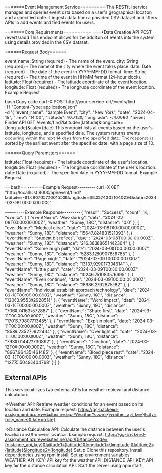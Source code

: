 =======Event Management Service=========
This RESTful service manages and queries event data based on a user's geographical location and a specified date. It ingests data from a provided CSV dataset and offers APIs to add events and find events for users.

=======Core Requirements==========
--->Data Creation API
POST /events/add
This endpoint allows for the addition of events into the system using details provided in the CSV dataset.

======Request Body======

event_name: String (required) - The name of the event.
city: String (required) - The name of the city where the event takes place.
date: Date (required) - The date of the event in YYYY-MM-DD format.
time: String (required) - The time of the event in HH:MM format (24-hour clock).
latitude: Float (required) - The latitude coordinate of the event location.
longitude: Float (required) - The longitude coordinate of the event location.
Example Request

bash
Copy code
curl -X POST http://your-service-url/events/find \
  -H "Content-Type: application/json" \
  -d '{
    "event_name": "Sample Event",
    "city": "New York",
    "date": "2024-04-15",
    "time": "14:00",
    "latitude": 40.7128,
    "longitude": -74.0060
  }'
Event Finder API
GET /events/find?latitude={latitude}&longitude={longitude}&date={date}
This endpoint lists all events based on the user's latitude, longitude, and a specified date. The system returns events occurring within the next 14 days from the specified date. The response is sorted by the earliest event after the specified date, with a page size of 10.

======Query Parameters======

latitude: Float (required) - The latitude coordinate of the user's location.
longitude: Float (required) - The longitude coordinate of the user's location.
date: Date (required) - The specified date in YYYY-MM-DD format.
Example Request

==bash==
--------Example Request--------- 
curl -X GET "http://localhost:8000/api/event/find?latitude=-81.69076572061553&longitude=88.33743021040294&date=2024-03-08T00:00:00.000"

----------Example Response---------
{
    "result": "Success",
    "count": 14,
    "events": [
       {
            "eventName": "Also during",
            "date": "2024-03-08T00:00:00.000Z",
            "weather": "Sunny, 18C",
            "distance": "0.0"
        },
        {
            "eventName": "Medical clear",
            "date": "2024-03-08T00:00:00.000Z",
            "weather": "Sunny, 18C",
            "distance": "15647.824831521393"
        },
        {
            "eventName": "Student bit reflect",
            "date": "2024-03-08T00:00:00.000Z",
            "weather": "Sunny, 18C",
            "distance": "216.38388651482364"
        },
        {
            "eventName": "Some laugh pull",
            "date": "2024-03-08T00:00:00.000Z",
            "weather": "Sunny, 18C",
            "distance": "5283.1280907886785"
        },
        {
            "eventName": "Page might",
            "date": "2024-03-09T00:00:00.000Z",
            "weather": "Sunny, 18C",
            "distance": "13137.929017304614"
        },
        {
            "eventName": "Little push",
            "date": "2024-03-09T00:00:00.000Z",
            "weather": "Sunny, 18C",
            "distance": "10246.751083576695"
        },
        {
            "eventName": "Even continue",
            "date": "2024-03-09T00:00:00.000Z",
            "weather": "Sunny, 18C",
            "distance": "18986.2792875982"
        },
        {
            "eventName": "Individual establish approach technology",
            "date": "2024-03-10T00:00:00.000Z",
            "weather": "Sunny, 18C",
            "distance": "12063.955392928518"
        },
        {
            "eventName": "Word impact",
            "date": "2024-03-10T00:00:00.000Z",
            "weather": "Sunny, 18C",
            "distance": "7068.741637572887"
        },
        {
            "eventName": "Shake first",
            "date": "2024-03-11T00:00:00.000Z",
            "weather": "Sunny, 18C",
            "distance": "17016.79807713455"
        },
        {
            "eventName": "Explain plant",
            "date": "2024-03-11T00:00:00.000Z",
            "weather": "Sunny, 18C",
            "distance": "8586.235270922434"
        },
        {
            "eventName": "Over light of",
            "date": "2024-03-11T00:00:00.000Z",
            "weather": "Sunny, 18C",
            "distance": "7938.014422730892"
        },
        {
            "eventName": "Direction",
            "date": "2024-03-12T00:00:00.000Z",
            "weather": "Sunny, 18C",
            "distance": "8967.964351461485"
        },
        {
            "eventName": "Blood piece rest",
            "date": "2024-03-13T00:00:00.000Z",
            "weather": "Sunny, 18C",
            "distance": "12775.50493404768"
        }
    ]
}

External APIs
-------------
This service utilizes two external APIs for weather retrieval and distance calculation.

=>Weather API: Retrieve weather conditions for an event based on its location and date.
Example request: https://gg-backend-assignment.azurewebsites.net/api/Weather?code={weather_api_key}&city={city_name}&date={date}

=>Distance Calculation API: Calculate the distance between the user's location and the event location.
Example request: https://gg-backend-assignment.azurewebsites.net/api/Distance?code={distance_api_key}&latitude1={latitude}&longitude1={longitude}&latitude2={latitude}&longitude2={longitude}
Setup
Clone this repository.
Install dependencies using npm install.
Set up environment variables:
WEATHER_API_KEY: API key for the weather API.
DISTANCE_API_KEY: API key for the distance calculation API.
Start the server using npm start.

